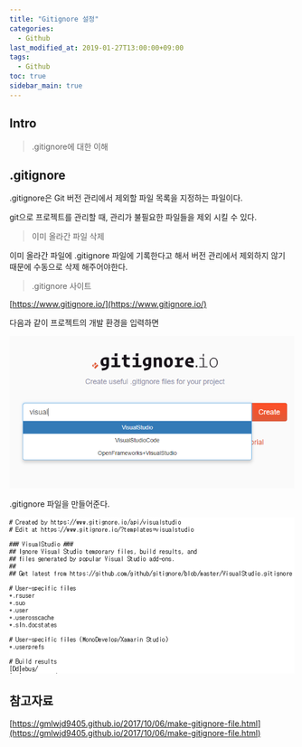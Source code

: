 ```yaml
---
title: "Gitignore 설정"
categories: 
  - Github
last_modified_at: 2019-01-27T13:00:00+09:00
tags: 
  - Github
toc: true
sidebar_main: true
---
```


## Intro

> .gitignore에 대한 이해

## .gitignore

.gitignore은 Git 버전 관리에서 제외할 파일 목록을 지정하는 파일이다.

git으로 프로젝트를 관리할 때, 관리가 불필요한 파일들을 제외 시킬 수 있다. 


> 이미 올라간 파일 삭제

이미 올라간 파일에 .gitignore 파일에 기록한다고 해서 버전 관리에서 제외하지 않기 때문에
수동으로 삭제 해주어야한다.




> .gitignore 사이트

[https://www.gitignore.io/](https://www.gitignore.io/)


다음과 같이 프로젝트의 개발 환경을 입력하면

![1](https://github.com/lesslate/lesslate.github.io/blob/master/assets/img/github/1.png?raw=true)



.gitignore 파일을 만들어준다.

![2](https://github.com/lesslate/lesslate.github.io/blob/master/assets/img/github/2.png?raw=true)




## 참고자료

[https://gmlwjd9405.github.io/2017/10/06/make-gitignore-file.html](https://gmlwjd9405.github.io/2017/10/06/make-gitignore-file.html)